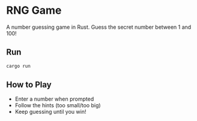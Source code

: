 # RNG Game

A number guessing game in Rust. Guess the secret number between 1 and 100!

## Run

```bash
cargo run
```

## How to Play

- Enter a number when prompted
- Follow the hints (too small/too big)
- Keep guessing until you win!